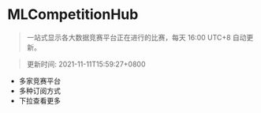 # MLCompetitionHub

> 一站式显示各大数据竞赛平台正在进行的比赛，每天 16:00 UTC+8 自动更新。
  
> 更新时间: 2021-11-11T15:59:27+0800 

* 多家竞赛平台
* 多种订阅方式
* 下拉查看更多